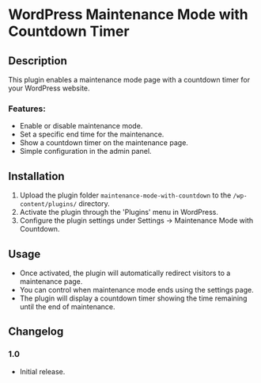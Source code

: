 # WordPress Maintenance Mode with Countdown Timer

## Description
This plugin enables a maintenance mode page with a countdown timer for your WordPress website.

### Features:
- Enable or disable maintenance mode.
- Set a specific end time for the maintenance.
- Show a countdown timer on the maintenance page.
- Simple configuration in the admin panel.

## Installation

1. Upload the plugin folder `maintenance-mode-with-countdown` to the `/wp-content/plugins/` directory.
2. Activate the plugin through the 'Plugins' menu in WordPress.
3. Configure the plugin settings under Settings → Maintenance Mode with Countdown.

## Usage
- Once activated, the plugin will automatically redirect visitors to a maintenance page.
- You can control when maintenance mode ends using the settings page.
- The plugin will display a countdown timer showing the time remaining until the end of maintenance.

## Changelog
### 1.0
- Initial release.
